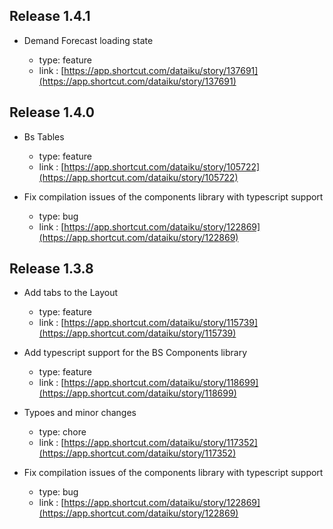 ## Release 1.4.1

- Demand Forecast loading state

	 - type: feature
	 - link : [https://app.shortcut.com/dataiku/story/137691](https://app.shortcut.com/dataiku/story/137691)




## Release 1.4.0

- Bs Tables

	 - type: feature
	 - link : [https://app.shortcut.com/dataiku/story/105722](https://app.shortcut.com/dataiku/story/105722)


- Fix compilation issues of the components library with typescript support

	 - type: bug
	 - link : [https://app.shortcut.com/dataiku/story/122869](https://app.shortcut.com/dataiku/story/122869)




## Release 1.3.8

- Add tabs to the Layout

	 - type: feature
	 - link : [https://app.shortcut.com/dataiku/story/115739](https://app.shortcut.com/dataiku/story/115739)


- Add typescript support for the BS Components library

	 - type: feature
	 - link : [https://app.shortcut.com/dataiku/story/118699](https://app.shortcut.com/dataiku/story/118699)


- Typoes and minor changes

	 - type: chore
	 - link : [https://app.shortcut.com/dataiku/story/117352](https://app.shortcut.com/dataiku/story/117352)


- Fix compilation issues of the components library with typescript support

	 - type: bug
	 - link : [https://app.shortcut.com/dataiku/story/122869](https://app.shortcut.com/dataiku/story/122869)




